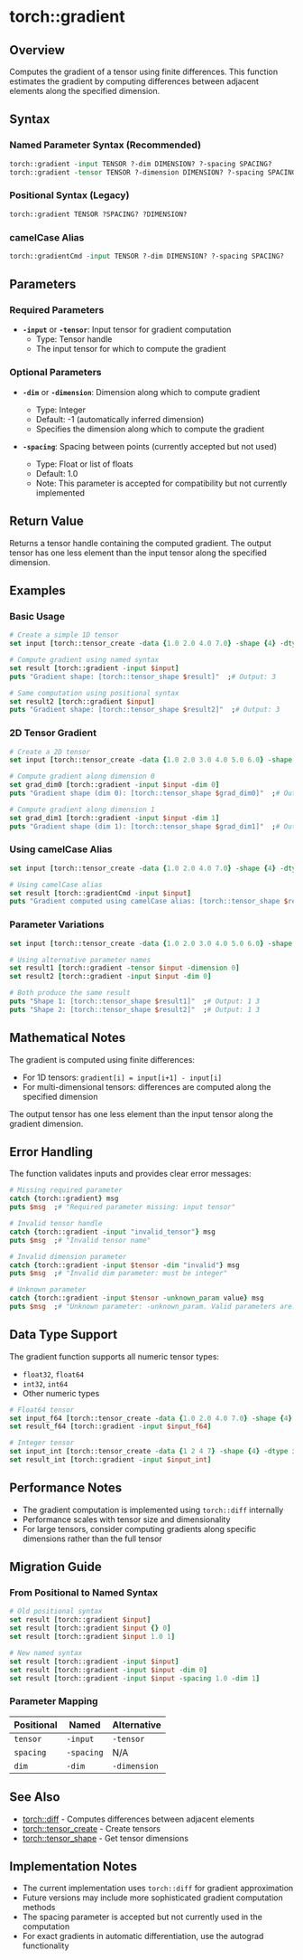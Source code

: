 # torch::gradient

## Overview
Computes the gradient of a tensor using finite differences. This function estimates the gradient by computing differences between adjacent elements along the specified dimension.

## Syntax

### Named Parameter Syntax (Recommended)
```tcl
torch::gradient -input TENSOR ?-dim DIMENSION? ?-spacing SPACING?
torch::gradient -tensor TENSOR ?-dimension DIMENSION? ?-spacing SPACING?
```

### Positional Syntax (Legacy)
```tcl
torch::gradient TENSOR ?SPACING? ?DIMENSION?
```

### camelCase Alias
```tcl
torch::gradientCmd -input TENSOR ?-dim DIMENSION? ?-spacing SPACING?
```

## Parameters

### Required Parameters
- **`-input`** or **`-tensor`**: Input tensor for gradient computation
  - Type: Tensor handle
  - The input tensor for which to compute the gradient

### Optional Parameters
- **`-dim`** or **`-dimension`**: Dimension along which to compute gradient
  - Type: Integer
  - Default: -1 (automatically inferred dimension)
  - Specifies the dimension along which to compute the gradient

- **`-spacing`**: Spacing between points (currently accepted but not used)
  - Type: Float or list of floats
  - Default: 1.0
  - Note: This parameter is accepted for compatibility but not currently implemented

## Return Value
Returns a tensor handle containing the computed gradient. The output tensor has one less element than the input tensor along the specified dimension.

## Examples

### Basic Usage
```tcl
# Create a simple 1D tensor
set input [torch::tensor_create -data {1.0 2.0 4.0 7.0} -shape {4} -dtype float32]

# Compute gradient using named syntax
set result [torch::gradient -input $input]
puts "Gradient shape: [torch::tensor_shape $result]"  ;# Output: 3

# Same computation using positional syntax
set result2 [torch::gradient $input]
puts "Gradient shape: [torch::tensor_shape $result2]"  ;# Output: 3
```

### 2D Tensor Gradient
```tcl
# Create a 2D tensor
set input [torch::tensor_create -data {1.0 2.0 3.0 4.0 5.0 6.0} -shape {2 3} -dtype float32]

# Compute gradient along dimension 0
set grad_dim0 [torch::gradient -input $input -dim 0]
puts "Gradient shape (dim 0): [torch::tensor_shape $grad_dim0]"  ;# Output: 1 3

# Compute gradient along dimension 1
set grad_dim1 [torch::gradient -input $input -dim 1]
puts "Gradient shape (dim 1): [torch::tensor_shape $grad_dim1]"  ;# Output: 2 2
```

### Using camelCase Alias
```tcl
set input [torch::tensor_create -data {1.0 2.0 4.0 7.0} -shape {4} -dtype float32]

# Using camelCase alias
set result [torch::gradientCmd -input $input]
puts "Gradient computed using camelCase alias: [torch::tensor_shape $result]"
```

### Parameter Variations
```tcl
set input [torch::tensor_create -data {1.0 2.0 3.0 4.0 5.0 6.0} -shape {2 3} -dtype float32]

# Using alternative parameter names
set result1 [torch::gradient -tensor $input -dimension 0]
set result2 [torch::gradient -input $input -dim 0]

# Both produce the same result
puts "Shape 1: [torch::tensor_shape $result1]"  ;# Output: 1 3
puts "Shape 2: [torch::tensor_shape $result2]"  ;# Output: 1 3
```

## Mathematical Notes

The gradient is computed using finite differences:
- For 1D tensors: `gradient[i] = input[i+1] - input[i]`
- For multi-dimensional tensors: differences are computed along the specified dimension

The output tensor has one less element than the input tensor along the gradient dimension.

## Error Handling

The function validates inputs and provides clear error messages:

```tcl
# Missing required parameter
catch {torch::gradient} msg
puts $msg  ;# "Required parameter missing: input tensor"

# Invalid tensor handle
catch {torch::gradient -input "invalid_tensor"} msg
puts $msg  ;# "Invalid tensor name"

# Invalid dimension parameter
catch {torch::gradient -input $tensor -dim "invalid"} msg
puts $msg  ;# "Invalid dim parameter: must be integer"

# Unknown parameter
catch {torch::gradient -input $tensor -unknown_param value} msg
puts $msg  ;# "Unknown parameter: -unknown_param. Valid parameters are: -input/-tensor, -dim/-dimension, -spacing"
```

## Data Type Support

The gradient function supports all numeric tensor types:
- `float32`, `float64`
- `int32`, `int64`
- Other numeric types

```tcl
# Float64 tensor
set input_f64 [torch::tensor_create -data {1.0 2.0 4.0 7.0} -shape {4} -dtype float64]
set result_f64 [torch::gradient -input $input_f64]

# Integer tensor
set input_int [torch::tensor_create -data {1 2 4 7} -shape {4} -dtype int32]
set result_int [torch::gradient -input $input_int]
```

## Performance Notes

- The gradient computation is implemented using `torch::diff` internally
- Performance scales with tensor size and dimensionality
- For large tensors, consider computing gradients along specific dimensions rather than the full tensor

## Migration Guide

### From Positional to Named Syntax

```tcl
# Old positional syntax
set result [torch::gradient $input]
set result [torch::gradient $input {} 0]
set result [torch::gradient $input 1.0 1]

# New named syntax
set result [torch::gradient -input $input]
set result [torch::gradient -input $input -dim 0]
set result [torch::gradient -input $input -spacing 1.0 -dim 1]
```

### Parameter Mapping

| Positional | Named | Alternative |
|------------|-------|-------------|
| `tensor` | `-input` | `-tensor` |
| `spacing` | `-spacing` | N/A |
| `dim` | `-dim` | `-dimension` |

## See Also

- [torch::diff](diff.md) - Computes differences between adjacent elements
- [torch::tensor_create](tensor_create.md) - Create tensors
- [torch::tensor_shape](tensor_shape.md) - Get tensor dimensions

## Implementation Notes

- The current implementation uses `torch::diff` for gradient approximation
- Future versions may include more sophisticated gradient computation methods
- The spacing parameter is accepted but not currently used in the computation
- For exact gradients in automatic differentiation, use the autograd functionality 